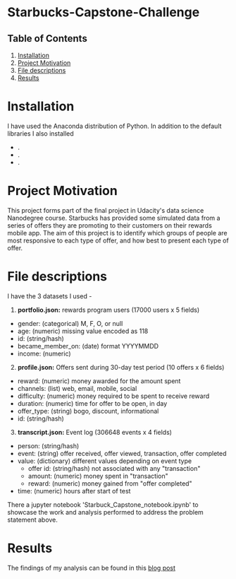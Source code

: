 # Starbucks-Capstone-Challenge

## Table of Contents

1. [Installation](https://github.com/kirstencampbellyoung/Data-science-blog-post/blob/main/README.md#installation)
2. [Project Motivation](https://github.com/kirstencampbellyoung/Data-science-blog-post/blob/main/README.md#project-motivation)
3. [File descriptions](https://github.com/kirstencampbellyoung/Data-science-blog-post/blob/main/README.md#file-descriptions)
4. [Results](https://github.com/kirstencampbellyoung/Data-science-blog-post/blob/main/README.md#results)

# Installation 

I have used the Anaconda distribution of Python. In addition to the default libraries I also installed 
- .
- .
- .

# Project Motivation

This project forms part of the final project in Udacity's data science Nanodegree course. Starbucks has provided some simulated data from a series of offers they are promoting to their customers on their rewards mobile app. The aim of this project is to identify which groups of people are most responsive to each type of offer, and how best to present each type of offer.

# File descriptions

I have the 3 datasets I used -
1. **portfolio.json:** rewards program users (17000 users x 5 fields)
-  gender: (categorical) M, F, O, or null
-  age: (numeric) missing value encoded as 118
-  id: (string/hash)
-  became_member_on: (date) format YYYYMMDD
-  income: (numeric)

2.  **profile.json:** Offers sent during 30-day test period (10 offers x 6 fields)
- reward: (numeric) money awarded for the amount spent
- channels: (list) web, email, mobile, social
- difficulty: (numeric) money required to be spent to receive reward
- duration: (numeric) time for offer to be open, in day
- offer_type: (string) bogo, discount, informational
- id: (string/hash)

3. **transcript.json:** Event log (306648 events x 4 fields)
- person: (string/hash)
- event: (string) offer received, offer viewed, transaction, offer completed
- value: (dictionary) different values depending on event type
    * offer id: (string/hash) not associated with any "transaction"
    * amount: (numeric) money spent in "transaction"
    * reward: (numeric) money gained from "offer completed"
- time: (numeric) hours after start of test

There a jupyter notebook 'Starbuck_Capstone_notebook.ipynb' to showcase the work and analysis performed to address the problem statement above.

# Results

The findings of my analysis can be found in this [blog post](https://medium.com/@kirstencyoung/so-youre-thinking-of-listing-your-property-on-airbnb-aa542beede47)


